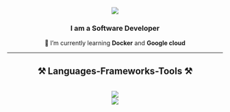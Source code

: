<h1 align="center">
    <img src="https://readme-typing-svg.herokuapp.com/?font=Righteous&size=35&center=true&vCenter=true&width=500&height=70&duration=4000&lines=Hi+There!+👋;+I'm+Rimba+Sudarmadi!;" />
</h1>

<h3 align="center">I am a Software Developer</h3>


<div align="center">
    
 🌱 I’m currently learning **Docker** and **Google cloud**
 
 </div>

 <hr/>
 
<h2 align="center">⚒️ Languages-Frameworks-Tools ⚒️</h2>
<br/>
<div align="center">
    <img src="https://skillicons.dev/icons?i=html,css,javascript,bootstrap,vscode,github,figma,git" /><br/>
    <img src="https://skillicons.dev/icons?i=nodejs,express,php,laravel,mysql" /><br>
</div>

<br/>
